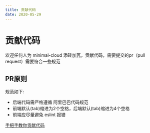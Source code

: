 ```yaml
---
title: 贡献代码
date: 2020-05-29
---
```


# 贡献代码
欢迎任何人为 minimal-cloud 添砖加瓦，贡献代码，需要提交的pr（pull request）需要符合一些规范
## PR原则
规范如下:
- 后端代码需严格遵循 阿里巴巴代码规范
- 前端默认(tab)缩进为2个空格，后端默认(tab)缩进为4个空格
- 前端应尽量避免 eslint 报错

[手把手教你贡献代码](https://www.cnblogs.com/wenber/p/3630921.html)